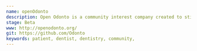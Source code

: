 ```yaml
---
name: openOdonto
description: Open Odonto is a community interest company created to stimulate the production of open source software solutions for dental services.
stage: Beta
www: http://openodonto.org/
git: https://github.com/Odonto
keywords: patient, dentist, dentistry, community,
--- 
```

